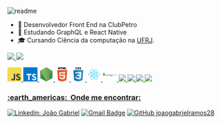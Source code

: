 ![readme](https://user-images.githubusercontent.com/71793869/140064635-2a3ee101-8d4c-4c26-83e1-d06c7dac6715.gif)


- 🔭 Desenvolvedor Front End na ClubPetro
- 🌱 Estudando GraphQL e React Native
- 🎓 Cursando Ciência da computação na <a href="https://www.dcc.ufrj.br/">UFRJ</a>.

<div>
  <a href="https://github.com/joaogabrielramos28">
  <img height="180em" src="https://github-readme-stats.vercel.app/api?username=joaogabrielramos28&show_icons=true&theme=tokyonight&include_all_commits=true&count_private=true"/>
  <img height="180em" src="https://github-readme-stats.vercel.app/api/top-langs/?username=joaogabrielramos28&layout=compact&langs_count=7&theme=tokyonight"/>
</div>
  
<code><img height="32" src="https://raw.githubusercontent.com/github/explore/80688e429a7d4ef2fca1e82350fe8e3517d3494d/topics/javascript/javascript.png" alt="Javascript"/></code>
<code><img height="32" src="https://raw.githubusercontent.com/github/explore/80688e429a7d4ef2fca1e82350fe8e3517d3494d/topics/typescript/typescript.png" alt="Typescript"/></code>
<code><img height="32" src="https://raw.githubusercontent.com/github/explore/80688e429a7d4ef2fca1e82350fe8e3517d3494d/topics/nodejs/nodejs.png" alt="Nodejs"/></code>
<code><img height="32" src="https://raw.githubusercontent.com/github/explore/80688e429a7d4ef2fca1e82350fe8e3517d3494d/topics/html/html.png" alt="HTML5"/></code>
<code><img height="32" src="https://raw.githubusercontent.com/github/explore/80688e429a7d4ef2fca1e82350fe8e3517d3494d/topics/css/css.png" alt="CSS"/></code>
<code><img height="32" src="https://raw.githubusercontent.com/github/explore/80688e429a7d4ef2fca1e82350fe8e3517d3494d/topics/react/react.png" alt="React"/></code>
<code><img height="32" src="https://raw.githubusercontent.com/github/explore/80688e429a7d4ef2fca1e82350fe8e3517d3494d/topics/mongodb/mongodb.png" alt="MongoDB"/></code>
<code><img height="32" src="https://cdn.jsdelivr.net/gh/devicons/devicon/icons/git/git-original.svg" /></code>
<code><img height="32" src="https://d33wubrfki0l68.cloudfront.net/47a156c37e9247659497b03f71ded2fda721764b/38c01/img/tech/strapi.svg" /></code>
  <code><img height="32" src="https://cdn.jsdelivr.net/gh/devicons/devicon/icons/graphql/graphql-plain.svg" /></code>
<code><img height="32" src="https://d33wubrfki0l68.cloudfront.net/c9c0cb655eaa23c6b678aadf7698db19acdc32c2/e3003/img/tech/nextjs.svg" /></code>
  
<h3> :earth_americas: &nbsp;Onde me encontrar: </h3> 

[![Linkedin: João Gabriel](https://img.shields.io/badge/-joaogabrielramos-blue?style=flat-square&logo=Linkedin&logoColor=white&link=https://www.linkedin.com/in/jo%C3%A3o-gabriel-ramos-695ab01b9/)](https://www.linkedin.com/in/jo%C3%A3o-gabriel-ramos-695ab01b9/)
[![Gmail Badge](https://img.shields.io/badge/-joaogabrielramos28@outlook.com-006bed?style=flat-square&logo=Gmail&logoColor=white&link=mailto:joaogabrielramos28@outlook.com)](mailto:joaogabrielramos28@outlook.com)
[![GitHub joaogabrielramos28]( https://img.shields.io/github/followers/VanessaSwerts?label=follow&style=social)](https://github.com/joaogabrielramos28)

